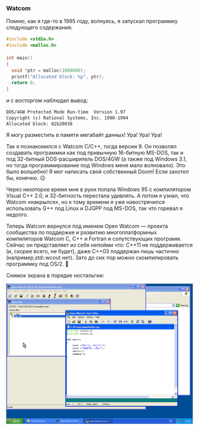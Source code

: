 ### Watcom

Помню, как я где-то в 1995 году, волнуясь, я запускал программку следующего содержания:

```c++
#include <stdio.h>
#include <malloc.h>
 
int main()
{
  void *ptr = malloc(1000000);
  printf("Allocated block: %p", ptr);
  return 0;
}
```

и с восторгом наблюдал вывод:

```
DOS/4GW Protected Mode Run-time  Version 1.97
Copyright (c) Rational Systems, Inc. 1990-1994
Allocated block: 02b20038
```

Я могу разместить в памяти мегабайт данных! Ура! Ура! Ура!

Так я познакомился с Watcom C/C++, тогда версии 9. Он позволял создавать программки как под привычную 16-битную MS-DOS, так и под 32-битный DOS-расширитель DOS/4GW (а также под Windows 3.1, но тогда программирование под Windows меня мало волновало). Это было волшебно! Я мог написать свой собственный Doom! Если захотел бы, конечно. 😉

Через некоторое время мне в руки попала Windows 95 с компилятором Visual C++ 2.0, и 32-битность перестала удивлять. А потом я узнал, что Watcom «накрылся», но к тому времени я уже навострячился использовать G++ под Linux и DJGPP под MS-DOS, так что горевал я недолго.

Теперь Watcom вернулся под именем Open Watcom — проекта сообщества по поддержке и развитию многоплатформных компиляторов Watcom C, C++ и Fortran и сопутствующих программ. Сейчас он представляет из себя непойми что: C++11 не поддерживается (и, скорее всего, не будет), даже C++03 поддержан лишь частично (например,std::wcout нет). Зато до сих пор можно скомпилировать программку под OS/2. 🙂

Снимок экрана в порядке ностальгии:

![open-watcom](img/open-watcom.png)
